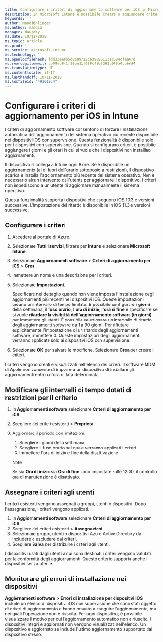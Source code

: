 ```yaml
---
title: Configurare i criteri di aggiornamento software per iOS in Microsoft Intune - Azure | Microsoft Docs
description: In Microsoft Intune è possibile creare o aggiungere criteri di configurazione per limitare l'installazione automatica di aggiornamenti software nei dispositivi iOS gestiti da o sotto la supervisione di Intune. È possibile scegliere la data e ora in cui l'installazione degli aggiornamenti non verrà effettuata. È anche possibile assegnare questi criteri a gruppi, utenti o dispositivi e verificare la presenza di eventuali errori di installazione.
keywords: ''
author: MandiOhlinger
ms.author: mandia
manager: dougeby
ms.date: 10/11/2018
ms.topic: article
ms.prod: ''
ms.service: microsoft-intune
ms.technology: ''
ms.openlocfilehash: fdd33ea0b5d8189712c6390861131c684cfaa67d
ms.sourcegitcommit: ab08dd841f16ae11f958c43b6262a9f6a0cabdd4
ms.translationtype: HT
ms.contentlocale: it-IT
ms.lasthandoff: 10/11/2018
ms.locfileid: "49101954"
---
```

# <a name="configure-ios-update-policies-in-intune"></a>Configurare i criteri di aggiornamento per iOS in Intune

I criteri di aggiornamento software consentono di forzare l'installazione automatica dell'aggiornamento del sistema operativo più recente disponibile nei dispositivi iOS con supervisione. Questa funzionalità è disponibile solo per i dispositivi con supervisione. Quando si configurano criteri, è possibile aggiungere i giorni e gli orari in cui si vuole che i dispositivi non installino aggiornamenti. 

Il dispositivo si collega a Intune ogni 8 ore. Se è disponibile un aggiornamento (al di fuori dell'orario sottoposto a restrizioni), il dispositivo scarica e installa l'aggiornamento più recente del sistema operativo. Non è necessario alcun intervento dell'utente per aggiornare il dispositivo. I criteri non impediscono a un utente di aggiornare manualmente il sistema operativo.

Questa funzionalità supporta i dispositivi che eseguono iOS 10.3 e versioni successive. L'impostazione del ritardo è disponibile in iOS 11.3 e versioni successive.

## <a name="configure-the-policy"></a>Configurare i criteri
1. Accedere al [portale di Azure](https://portal.azure.com).
2. Selezionare **Tutti i servizi**, filtrare per **Intune** e selezionare **Microsoft Intune**.
3. Selezionare **Aggiornamenti software** > **Criteri di aggiornamento per iOS** > **Crea**.
4. Immettere un nome e una descrizione per i criteri.
5. Selezionare **Impostazioni**. 

    Specificare nel dettaglio quando non viene imposta l'installazione degli aggiornamenti più recenti nei dispositivi iOS. Queste impostazioni creano un intervallo di tempo limitato. È possibile configurare i **giorni** della settimana, il **fuso orario**, l'**ora di inizio**, l'**ora di fine** e specificare se si vuole **ritardare la visibilità dell'aggiornamento software (in giorni)** per immettere gli utenti. È possibile selezionare un intervallo di ritardo degli aggiornamenti software da 1 a 90 giorni. Per rifiutare esplicitamente l'impostazione di un ritardo degli aggiornamenti software, immettere 0. Queste impostazioni degli aggiornamenti verranno applicate solo ai dispositivi iOS con supervisione.

6. Selezionare **OK** per salvare le modifiche. Selezionare **Crea** per creare i criteri.

I criteri vengono creati e visualizzati nell'elenco dei criteri. Il software MDM di Apple non consente di imporre a un dispositivo di installare gli aggiornamenti entro un'ora o data determinata. 

## <a name="change-the-restricted-times-for-the-policy"></a>Modificare gli intervalli di tempo dotati di restrizioni per il criterio

1. In **Aggiornamenti software** selezionare **Criteri di aggiornamento per iOS**.
2. Scegliere dei criteri esistenti > **Proprietà**.
3. Aggiornare il periodo con limitazioni:

    1. Scegliere i giorni della settimana
    2. Scegliere il fuso orario nel quale verranno applicati i criteri
    3. Immettere l'ora di inizio e fine della disattivazione

    > [!NOTE]
    > Se sia **Ora di inizio** sia **Ora di fine** sono impostate sulle 12:00, il controllo ora di manutenzione è disattivato.

## <a name="assign-the-policy-to-users"></a>Assegnare i criteri agli utenti

I criteri esistenti vengono assegnati a gruppi, utenti o dispositivi. Dopo l'assegnazione, i criteri vengono applicati.

1. In **Aggiornamenti software** selezionare **Criteri di aggiornamento per iOS**.
2. Scegliere dei criteri esistenti > **Assegnazioni**. 
3. Selezionare gruppi, utenti o dispositivi Azure Active Directory da includere o escludere dai criteri.
4. Scegliere **Salva** per distribuire i criteri agli utenti.

I dispositivi usati dagli utenti a cui sono destinati i criteri vengono valutati per la conformità degli aggiornamenti. Questo criterio supporta anche i dispositivi senza utente.

## <a name="monitor-device-installation-failures"></a>Monitorare gli errori di installazione nei dispositivi
<!-- 1352223 -->
**Aggiornamenti software** > **Errori di installazione per dispositivi iOS** include un elenco di dispositivi iOS con supervisione che sono stati oggetto di criteri di aggiornamento e hanno provato a eseguire l'aggiornamento, ma nei quali l'operazione non è riuscita. Per ogni dispositivo, è possibile visualizzare il motivo per cui l'aggiornamento automatico non è riuscito. I dispositivi integri e aggiornati non vengono visualizzati nell'elenco. Un dispositivo è aggiornato se include l'ultimo aggiornamento supportato dal dispositivo stesso.

